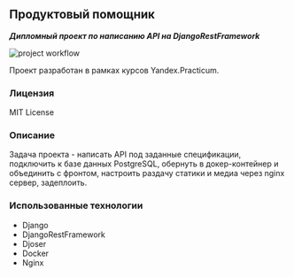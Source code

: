 ## Продуктовый помощник
***Дипломный проект по написанию API на DjangoRestFramework***

![project workflow](https://github.com/lzrdou/foodgram-project-react/actions/workflows/main.yml/badge.svg)

Проект разработан в рамках курсов Yandex.Practicum.

### Лицензия
MIT License

### Описание
Задача проекта - написать API под заданные спецификации,
подключить к базе данных PostgreSQL,
обернуть в докер-контейнер и объединить с фронтом,
настроить раздачу статики и медиа через nginx сервер,
задеплоить.

### Использованные технологии
- Django
- DjangoRestFramework
- Djoser
- Docker
- Nginx
